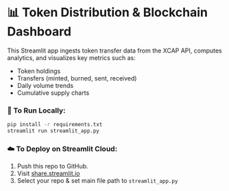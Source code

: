 # 📊 Token Distribution & Blockchain Dashboard

This Streamlit app ingests token transfer data from the XCAP API, computes analytics, and visualizes key metrics such as:

- Token holdings
- Transfers (minted, burned, sent, received)
- Daily volume trends
- Cumulative supply charts

### 🚀 To Run Locally:
```bash
pip install -r requirements.txt
streamlit run streamlit_app.py
```

### ☁️ To Deploy on Streamlit Cloud:
1. Push this repo to GitHub.
2. Visit [share.streamlit.io](https://share.streamlit.io)
3. Select your repo & set main file path to `streamlit_app.py`
